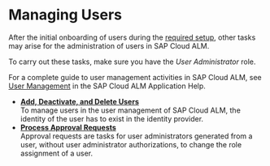 <!-- loio04a9231884954a36b7392731dfd1ba7d -->

# Managing Users

After the initial onboarding of users during the [required setup](01_required_setup/step-2-assign-roles-to-users-in-sap-cloud-alm-7304b17.md), other tasks may arise for the administration of users in SAP Cloud ALM.

To carry out these tasks, make sure you have the *User Administrator* role.

For a complete guide to user management activities in SAP Cloud ALM, see [User Management](https://help.sap.com/docs/cloud-alm/applicationhelp/user-management) in the SAP Cloud ALM Application Help.

-   **[Add, Deactivate, and Delete Users](add-deactivate-and-delete-users-eaa4cab.md "To manage users in the user management of SAP Cloud ALM, the identity of the user has
		to exist in the identity provider.")**  
To manage users in the user management of SAP Cloud ALM, the identity of the user has to exist in the identity provider.
-   **[Process Approval Requests](process-approval-requests-3a0cad5.md "Approval requests are tasks for user administrators generated from a user, without
		user administrator authorizations, to change the role assignment of a user.")**  
Approval requests are tasks for user administrators generated from a user, without user administrator authorizations, to change the role assignment of a user.

